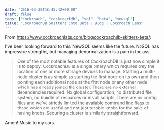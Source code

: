 ```yaml
---
date: "2016-03-30T18:45:42+00:00"
draft: false
tags: ["cockroach", "cockroachdb", "sql", "beta", "newsql"]
title: "CockroachDB Skitters into Beta | Blog | Cockroach Labs"
---
```

From https://www.cockroachlabs.com/blog/cockroachdb-skitters-beta/:

I've been looking forward to this. NewSQL seems like the future. NoSQL has impressive strengths, but managing denormalization is a pain in the ass.

>One of the most notable features of CockroachDB is just how simple it is to deploy. CockroachDB is a single binary which requires only the location of one or more storage devices to manage. Starting a multi-node cluster is as simple as starting the first node on its own and then pointing each additional node at the first node or any other node which has already joined the cluster. There are no external dependencies required. No global configuration, no distributed file system, no bundle of resources or install scripts. There are no config files and we’ve strictly limited the available command line flags to those which are useful and not just tunable knobs for the sake of having knobs. Securing a cluster is similarly straightforward.

Amen! Music to my ears.